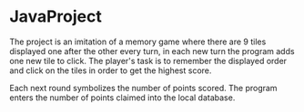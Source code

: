# JavaProject

The project is an imitation of a memory game where there are 9 tiles displayed one after the other every turn, in each new turn the program adds one new tile to click.
The player's task is to remember the displayed order and click on the tiles in order to get the highest score.

Each next round symbolizes the number of points scored.
The program enters the number of points claimed into the local database.
